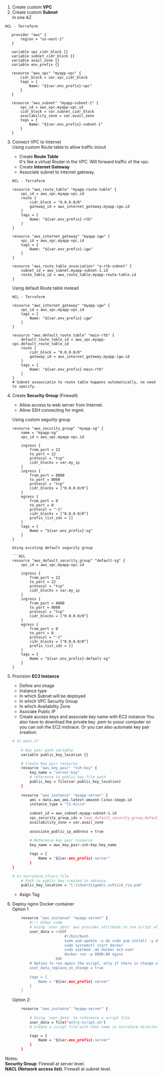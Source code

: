 1. Create custom **VPC**
2. Create custom **Subnet**  
    In one AZ
 ```HCL
HCL - Terraform

    provider "aws" {
        region = "us-east-2"
    }

    variable vpc_cidr_block {}
    variable subnet_cidr_block {}
    variable avail_zone {}
    variable env_prefix {}
    
    resource "aws_vpc" "myapp-vpc" {
        cidr_block = var.vpc_cidr_block
        tags = {
            Name: "${var.env_prefix}-vpc"
        }
    }
    
    resource "aws_subnet" "myapp-subnet-1" {
        vpc_id = aws_vpc.myapp-vpc.id
        cidr_block = var.subnet_cidr_block
        availability_zone = var.avail_zone
        tags = {
            Name: "${var.env_prefix}-subnet-1"
        }
    }
 ```
3. Connect VPC to Internet  
   Using custom Route table to allow traffic in/out
   * Create **Route Table**  
   It's like a virtual Router in the VPC. Will forward traffic of the vpc.
   * Create **Internet Gateway**
   * Associate subnet to internet gateway.

    ```HCL
    HCL - Terraform

    resource "aws_route_table" "myapp-route-table" {
        vpc_id = aws_vpc.myapp-vpc.id
        route {
            cidr_block = "0.0.0.0/0"
            gateway_id = aws_internet_gateway.myapp-igw.id
        }
        tags = {
            Name: "${var.env_prefix}-rtb"
        }
    }

    resource "aws_internet_gateway" "myapp-igw" {
        vpc_id = aws_vpc.myapp-vpc.id
        tags = {
            Name: "${var.env_prefix}-igw"
        }
    }

    resource "aws_route_table_association" "a-rtb-subnet" {
        subnet_id = aws_subnet.myapp-subnet-1.id
        route_table_id = aws_route_table.myapp-route-table.id
    }
    ```
    Using default Route table instead  
    ```HCL
    HCL - Terraform
    
    resource "aws_internet_gateway" "myapp-igw" {
        vpc_id = aws_vpc.myapp-vpc.id
        tags = {
            Name: "${var.env_prefix}-igw"
        }
    }

    resource "aws_default_route_table" "main-rtb" {
        default_route_table_id = aws_vpc.myapp-vpc.default_route_table_id
        route {
            cidr_block = "0.0.0.0/0"
            gateway_id = aws_internet_gateway.myapp-igw.id
        }
        tags = {
            Name: "${var.env_prefix}-main-rtb"
        }
    }
    # Subnet assouciatin to route table happens automatically, no need to specify.    
    ```

4. Create **Security Group** (Firewall)
   * Allow access to web server from Internet.
   * Allow SSH connecting for mgmt.

    Using custom segurity group
    ```HCL
    resource "aws_security_group" "myapp-sg" {
        name = "myapp-sg"
        vpc_id = aws_vpc.myapp-vpc.id

        ingress {
            from_port = 22
            to_port = 22
            protocol = "tcp"
            cidr_blocks = var.my_ip
        }
        ingress {
            from_port = 8080
            to_port = 8080
            protocol = "tcp"
            cidr_blocks = ["0.0.0.0/0"]
        }
        egress {
            from_port = 0
            to_port = 0
            protocol = "-1"
            cidr_blocks = ["0.0.0.0/0"]
            prefix_list_ids = []
        }
        tags = {
            Name = "${var.env_prefix}-sg"
        }   
    }

    Using existing default segurity group
        
    ```HCL
    resource "aws_default_security_group" "default-sg" {
        vpc_id = aws_vpc.myapp-vpc.id

        ingress {
            from_port = 22
            to_port = 22
            protocol = "tcp"
            cidr_blocks = var.my_ip
        }
        ingress {
            from_port = 8080
            to_port = 8080
            protocol = "tcp"
            cidr_blocks = ["0.0.0.0/0"]
        }
        egress {
            from_port = 0
            to_port = 0
            protocol = "-1"
            cidr_blocks = ["0.0.0.0/0"]
            prefix_list_ids = []
        }
        tags = {
            Name = "${var.env_prefix}-default-sg"
        }   
    }
    ```

5. Provision **EC2 Instance**
   * Define ami image
   * Instance type
   * In which Subnet will be deployed
   * In which VPC Security Group
   * In which Availability Zone
   * Asociate Public IP
   * Create access keys and associate key name with EC2 instance
    You also have to download the private key .pem to yoour computer so you can ssh the EC2 instnace.
    Or you can also automate key pair creation:

    ```bash
    # In main.tf
        
        # Key pair path variable
        variable public_key_location {}

        # Create key pair resource
        resource "aws_key_pair" "ssh-key" {
            key_name = "server-key"
            # reference to public key file path
            public_key = file(var.public_key_location)
        }
        
        resource "aws_instance" "myapp-server" {
            ami = data.aws_ami.latest-amazon-linux-image.id
            instance_type = "t2.micro"
            
            subnet_id = aws_subnet.myapp-subnet-1.id            
            vpc_security_group_ids = [aws_default_security_group.default-sg.id]
            availability_zone = var.avail_zone
            
            associate_public_ip_address = true
            
            # Reference key pair resource
            key_name = aws_key_pair.ssh-key.key_name

            tags = {
                Name = "${var.env_prefix}-server"
            }
    }

    # In terraform.tfvars file
        # Path to public key created in advance.
        public_key_location = "C:\\Users\\gam\\.ssh\\id_rsa.pub"
    ```
    * Asign Tag

6. Deploy nginx Docker container  
   Option 1
    ```bash
        resource "aws_instance" "myapp-server" {
            #!!! Other code
            # Using 'user_data' aws provider attribute to run script after EC2 creation
            user_data = <<EOF
                            #!/bin/bash
                            sudo yum update -y && sudo yum install -y docker
                            sudo systemctl start docker
                            sudo usermod -aG docker ec2-user
                            docker run -p 8080:80 nginx
                        EOF
            # Option to run again the script, only if there is change of the script itself.
            user_data_replace_on_change = true
            
            tags = {
                Name = "${var.env_prefix}-server"
            }
        }
    ```
    Option 2:
    ```bash
        resource "aws_instance" "myapp-server" {
            
            # Using 'user_data' to reference a script file
            user_data = file("entry-script.sh")
            # Create a script file with that name in terraform directory, and place script commands inside

            tags = {
                Name = "${var.env_prefix}-server"
            }
        }
    ```

Notes:  
**Security Group**: Firewall at server level.  
**NACL (Network access list)**: Firewall at subnet level.
